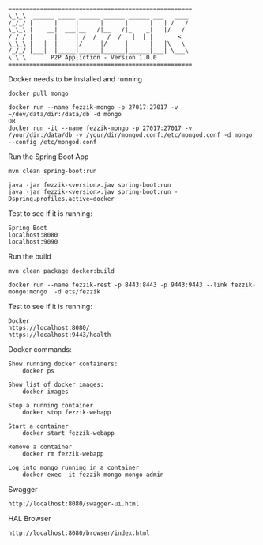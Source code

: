     ====================================================
    \_\_\  ______ _____ ______ ______ ______ ___   ____
    /_/_/ |      |     |      |      |      |   | /   /
    \_\_\ |    __|  ___|__   /|__   /|_    _|   |/   /
    /_/_/ |    __|  ___| /  /_  /  /_ _|  |_|       <
    \_\_\ |   |  |     |/     |/     |      |   |\   \
    /_/_/ |___|  |_____|______|______|______|___| \___\
    \ \ \       P2P Appliction - Version 1.0.0
    ====================================================


Docker needs to be installed and running

    docker pull mongo

    docker run --name fezzik-mongo -p 27017:27017 -v ~/dev/data/dir:/data/db -d mongo
    OR
    docker run -it --name fezzik-mongo -p 27017:27017 -v /your/dir:/data/db -v /your/dir/mongod.conf:/etc/mongod.conf -d mongo --config /etc/mongod.conf

Run the Spring Boot App

    mvn clean spring-boot:run
    
    java -jar fezzik-<version>.jav spring-boot:run 
    java -jar fezzik-<version>.jav spring-boot:run -Dspring.profiles.active=docker

Test to see if it is running:

    Spring Boot
    localhost:8080
    localhost:9090

Run the build

    mvn clean package docker:build

    docker run --name fezzik-rest -p 8443:8443 -p 9443:9443 --link fezzik-mongo:mongo  -d ets/fezzik

Test to see if it is running:

    Docker
    https://localhost:8080/
    https://localhost:9443/health

Docker commands:

    Show running docker containers:
        docker ps

    Show list of docker images:
        docker images

    Stop a running container
        docker stop fezzik-webapp

    Start a container
        docker start fezzik-webapp

    Remove a container
        docker rm fezzik-webapp

    Log into mongo running in a container
        docker exec -it fezzik-mongo mongo admin
        
Swagger

    http://localhost:8080/swagger-ui.html
    
HAL Browser

    http://localhost:8080/browser/index.html
